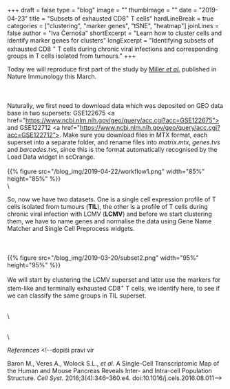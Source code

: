 ﻿+++
draft = false
type = "blog"
image = ""
thumbImage = ""
date = "2019-04-23"
title = "Subsets of exhausted CD8<sup>+</sup>  T cells"
hardLineBreak = true 
categories = ["clustering", "marker genes", "tSNE", "heatmap"]
joinLines = false
author = "Iva Černoša"
shortExcerpt = "Learn how to cluster cells and identify marker genes for clusters" 
longExcerpt = "Identifying subsets of exhausted CD8 <sup>+</sup> T cells during chronic viral infections and corresponding groups in T cells isolated from tumours." 
+++

Today we will reproduce first part of the study by <a href="https://www.nature.com/articles/s41590-019-0312-6"> Miller <i>et al.</i></a> published in Nature Immunology this March.  
\
\
<br>
Naturally, we first need to download data which was deposited on GEO data base in two supersets: GSE122675 <a href="https://www.ncbi.nlm.nih.gov/geo/query/acc.cgi?acc=GSE122675”> and GSE122712 <a href="https://www.ncbi.nlm.nih.gov/geo/query/acc.cgi?acc=GSE122712”>.
Make sure you download files in MTX format, each superset into a separate folder, and rename files into <i>matrix.mtx</i>, <i>genes.tvs</i> and <i>barcodes.tvs</i>, since this is the format automatically recognised by the Load Data widget in scOrange. 
\
\
{{% figure src="/blog_img/2019-04-22/workflow1.png" width="85%" height="85%" %}}
\
\

So, now we have two datasets. One is a single cell expression profile of T cells isolated from tumours (<b>TIL</b>), the other is a profile of T cells during chronic viral infection with LCMV (<b>LCMV</b>) and before we start clustering them, we have to name genes and normalise the data using Gene Name Matcher and Single Cell Preprocess widgets.  
<br>
\
\
{{% figure src="/blog_img/2019-03-20/subset2.png" width="95%" height="95%" %}}
\
\
We will start by clustering the LCMV superset and later use the markers for stem-like and terminally exhausted CD8<Sup>+</Sup> T cells, we identify here, to see if we can classify the same groups in TIL superset. 

 
\
\

\
\

*References* <!--dopiši pravi vir 

Baron M., Veres A., Wolock S.L., <i>et al.</i> A Single-Cell Transcriptomic Map of the Human and Mouse Pancreas Reveals Inter- and Intra-cell Population Structure. <i>Cell Syst.</i> 2016;3(4):346–360.e4. doi:10.1016/j.cels.2016.08.011--> 